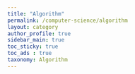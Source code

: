 ```yaml
---
title: "Algorithm"
permalink: /computer-science/algorithm
layout: category
author_profile: true
sidebar_main: true
toc_sticky: true
toc_ads : true
taxonomy: Algorithm
---
```

